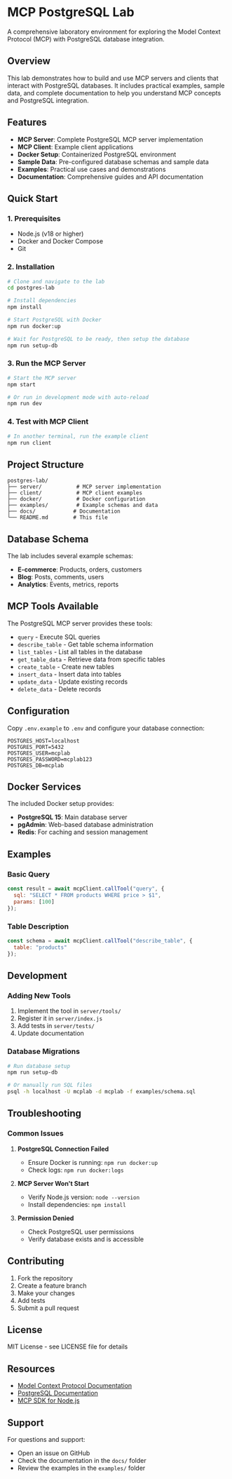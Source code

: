 # MCP PostgreSQL Lab

A comprehensive laboratory environment for exploring the Model Context Protocol (MCP) with PostgreSQL database integration.

## Overview

This lab demonstrates how to build and use MCP servers and clients that interact with PostgreSQL databases. It includes practical examples, sample data, and complete documentation to help you understand MCP concepts and PostgreSQL integration.

## Features

- **MCP Server**: Complete PostgreSQL MCP server implementation
- **MCP Client**: Example client applications
- **Docker Setup**: Containerized PostgreSQL environment
- **Sample Data**: Pre-configured database schemas and sample data
- **Examples**: Practical use cases and demonstrations
- **Documentation**: Comprehensive guides and API documentation

## Quick Start

### 1. Prerequisites

- Node.js (v18 or higher)
- Docker and Docker Compose
- Git

### 2. Installation

```bash
# Clone and navigate to the lab
cd postgres-lab

# Install dependencies
npm install

# Start PostgreSQL with Docker
npm run docker:up

# Wait for PostgreSQL to be ready, then setup the database
npm run setup-db
```

### 3. Run the MCP Server

```bash
# Start the MCP server
npm start

# Or run in development mode with auto-reload
npm run dev
```

### 4. Test with MCP Client

```bash
# In another terminal, run the example client
npm run client
```

## Project Structure

```
postgres-lab/
├── server/           # MCP server implementation
├── client/           # MCP client examples
├── docker/           # Docker configuration
├── examples/         # Example schemas and data
├── docs/            # Documentation
└── README.md        # This file
```

## Database Schema

The lab includes several example schemas:

- **E-commerce**: Products, orders, customers
- **Blog**: Posts, comments, users
- **Analytics**: Events, metrics, reports

## MCP Tools Available

The PostgreSQL MCP server provides these tools:

- `query` - Execute SQL queries
- `describe_table` - Get table schema information
- `list_tables` - List all tables in the database
- `get_table_data` - Retrieve data from specific tables
- `create_table` - Create new tables
- `insert_data` - Insert data into tables
- `update_data` - Update existing records
- `delete_data` - Delete records

## Configuration

Copy `.env.example` to `.env` and configure your database connection:

```env
POSTGRES_HOST=localhost
POSTGRES_PORT=5432
POSTGRES_USER=mcplab
POSTGRES_PASSWORD=mcplab123
POSTGRES_DB=mcplab
```

## Docker Services

The included Docker setup provides:

- **PostgreSQL 15**: Main database server
- **pgAdmin**: Web-based database administration
- **Redis**: For caching and session management

## Examples

### Basic Query

```javascript
const result = await mcpClient.callTool("query", {
  sql: "SELECT * FROM products WHERE price > $1",
  params: [100]
});
```

### Table Description

```javascript
const schema = await mcpClient.callTool("describe_table", {
  table: "products"
});
```

## Development

### Adding New Tools

1. Implement the tool in `server/tools/`
2. Register it in `server/index.js`
3. Add tests in `server/tests/`
4. Update documentation

### Database Migrations

```bash
# Run database setup
npm run setup-db

# Or manually run SQL files
psql -h localhost -U mcplab -d mcplab -f examples/schema.sql
```

## Troubleshooting

### Common Issues

1. **PostgreSQL Connection Failed**
   - Ensure Docker is running: `npm run docker:up`
   - Check logs: `npm run docker:logs`

2. **MCP Server Won't Start**
   - Verify Node.js version: `node --version`
   - Install dependencies: `npm install`

3. **Permission Denied**
   - Check PostgreSQL user permissions
   - Verify database exists and is accessible

## Contributing

1. Fork the repository
2. Create a feature branch
3. Make your changes
4. Add tests
5. Submit a pull request

## License

MIT License - see LICENSE file for details

## Resources

- [Model Context Protocol Documentation](https://modelcontextprotocol.io/)
- [PostgreSQL Documentation](https://www.postgresql.org/docs/)
- [MCP SDK for Node.js](https://github.com/modelcontextprotocol/sdk)

## Support

For questions and support:
- Open an issue on GitHub
- Check the documentation in the `docs/` folder
- Review the examples in the `examples/` folder
